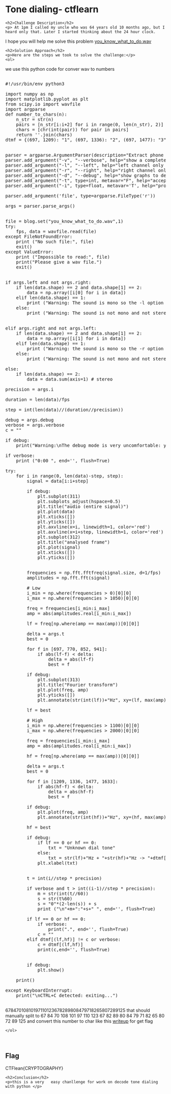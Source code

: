 <title>Tone dialing- ctflearn</title>

<!DOCTYPE html>
<html>

<body>
    <h1>Tone dialing- ctflearn</h1>

    <h2>Challenge Description</h2>
    <p> At 1pm I called my uncle who was 64 years old 10 months ago, but I heard only that. Later I started thinking about the 24 hour clock.

I hope you will help me solve this problem
 <a href="https://ctflearn.com/challenge/download/889">you_know_what_to_do.wav</a>
</p>
 
    <h2>Solution Approach</h2>
    <p>Here are the steps we took to solve the challenge:</p>
    <ol>
we use this python code for conver wav to numbers
<pre>

#!/usr/bin/env python3

import numpy as np
import matplotlib.pyplot as plt
from scipy.io import wavfile
import argparse
def number_to_chars(n):
    n_str = str(n)
    pairs = [n_str[i:i+2] for i in range(0, len(n_str), 2)]
    chars = [chr(int(pair)) for pair in pairs]
    return ''.join(chars)
dtmf = {(697, 1209): "1", (697, 1336): "2", (697, 1477): "3", (770, 1209): "4", (770, 1336): "5", (770, 1477): "6", (852, 1209): "7", (852, 1336): "8", (852, 1477): "9", (941, 1209): "*", (941, 1336): "0", (941, 1477): "#", (697, 1633): "A", (770, 1633): "B", (852, 1633): "C", (941, 1633): "D"}


parser = argparse.ArgumentParser(description="Extract phone numbers from an audio recording of the dial tones.")
parser.add_argument("-v", "--verbose", help="show a complete timeline", action="store_true")
parser.add_argument("-l", "--left", help="left channel only (if the sound is stereo)", action="store_true")
parser.add_argument("-r", "--right", help="right channel only (if the sound is stereo)", action="store_true")
parser.add_argument("-d", "--debug", help="show graphs to debug", action="store_true")
parser.add_argument("-t", type=int, metavar="F", help="acceptable frequency error (in hertz, 20 by default)", default=20)
parser.add_argument("-i", type=float, metavar='T', help="process by T seconds intervals (0.04 by default)", default=0.04)

parser.add_argument('file', type=argparse.FileType('r'))

args = parser.parse_args()


file = blog.set("you_know_what_to_do.wav",1)
try:
    fps, data = wavfile.read(file)
except FileNotFoundError:
    print ("No such file:", file)
    exit()
except ValueError:
    print ("Impossible to read:", file)
    print("Please give a wav file.")
    exit()


if args.left and not args.right:
    if len(data.shape) == 2 and data.shape[1] == 2:
        data = np.array([i[0] for i in data])
    elif len(data.shape) == 1:
        print ("Warning: The sound is mono so the -l option was ignored.")
    else:
        print ("Warning: The sound is not mono and not stereo ("+str(data.shape[1])+" canals)... so the -l option was ignored.")


elif args.right and not args.left:
    if len(data.shape) == 2 and data.shape[1] == 2:
        data = np.array([i[1] for i in data])
    elif len(data.shape) == 1:
        print ("Warning: the sound is mono so the -r option was ignored.")
    else:
        print ("Warning: The sound is not mono and not stereo ("+str(data.shape[1])+" canals)... so the -r option was ignored.")

else:
    if len(data.shape) == 2: 
        data = data.sum(axis=1) # stereo

precision = args.i

duration = len(data)/fps

step = int(len(data)//(duration//precision))

debug = args.debug
verbose = args.verbose
c = ""

if debug:
    print("Warning:\nThe debug mode is very uncomfortable: you need to close each window to continue.\nFeel free to kill the process doing CTRL+C and then close the window.\n")

if verbose:
    print ("0:00 ", end='', flush=True)

try:
    for i in range(0, len(data)-step, step):
        signal = data[i:i+step]

        if debug:
            plt.subplot(311)
            plt.subplots_adjust(hspace=0.5)
            plt.title("audio (entire signal)")
            plt.plot(data)
            plt.xticks([])
            plt.yticks([])
            plt.axvline(x=i, linewidth=1, color='red')
            plt.axvline(x=i+step, linewidth=1, color='red')
            plt.subplot(312)
            plt.title("analysed frame")
            plt.plot(signal)
            plt.xticks([])
            plt.yticks([])
        
        
        frequencies = np.fft.fftfreq(signal.size, d=1/fps)
        amplitudes = np.fft.fft(signal)

        # Low
        i_min = np.where(frequencies > 0)[0][0]
        i_max = np.where(frequencies > 1050)[0][0]
        
        freq = frequencies[i_min:i_max]
        amp = abs(amplitudes.real[i_min:i_max])

        lf = freq[np.where(amp == max(amp))[0][0]]

        delta = args.t
        best = 0

        for f in [697, 770, 852, 941]:
            if abs(lf-f) < delta:
                delta = abs(lf-f)
                best = f

        if debug:
            plt.subplot(313)
            plt.title("Fourier transform")
            plt.plot(freq, amp)
            plt.yticks([])
            plt.annotate(str(int(lf))+"Hz", xy=(lf, max(amp)))

        lf = best

        # High
        i_min = np.where(frequencies > 1100)[0][0]
        i_max = np.where(frequencies > 2000)[0][0]

        freq = frequencies[i_min:i_max]
        amp = abs(amplitudes.real[i_min:i_max])

        hf = freq[np.where(amp == max(amp))[0][0]]

        delta = args.t
        best = 0

        for f in [1209, 1336, 1477, 1633]:
            if abs(hf-f) < delta:
                delta = abs(hf-f)
                best = f

        if debug:
            plt.plot(freq, amp)
            plt.annotate(str(int(hf))+"Hz", xy=(hf, max(amp)))

        hf = best

        if debug:
            if lf == 0 or hf == 0:
                txt = "Unknown dial tone"
            else:
                txt = str(lf)+"Hz + "+str(hf)+"Hz -> "+dtmf[(lf,hf)]
            plt.xlabel(txt)


        t = int(i//step * precision)

        if verbose and t > int((i-1)//step * precision):
            m = str(int(t//60))
            s = str(t%60)
            s = "0"*(2-len(s)) + s
            print ("\n"+m+":"+s+" ", end='', flush=True)

        if lf == 0 or hf == 0:
            if verbose:
                print(".", end='', flush=True)
            c = ""
        elif dtmf[(lf,hf)] != c or verbose:
            c = dtmf[(lf,hf)]
            print(c,end='', flush=True)  
            

        if debug:
            plt.show()

    print()

except KeyboardInterrupt:
    print("\nCTRL+C detected: exiting...")

</pre>
67847010810197110123678289808479718265807289125     that should manually split to 67 84 70 108 101 97 110 123 67 82 89 80 84 79 71 82 65 80 72 89 125       and convert this number to char like this <a href="https://cybersecctf.github.io/blog/2024/practice/picoctf/thenumbers/writeup1.md">writeup</a> for get   flag
    
    </ol>
<br>
    <h2>Flag</h2>
    <p class="flag">CTFlean{CRYPTOGRAPHY}
</p>

    <h2>Conclusion</h2>
    <p>this is a very   easy chanllenge for work on decode tone dialing with python </p>
</body>
</html>



